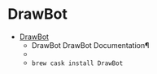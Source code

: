 # DrawBot
- [DrawBot](https://www.drawbot.com/)
  -  DrawBot DrawBot Documentation¶
  - 
  - `brew cask install DrawBot`
